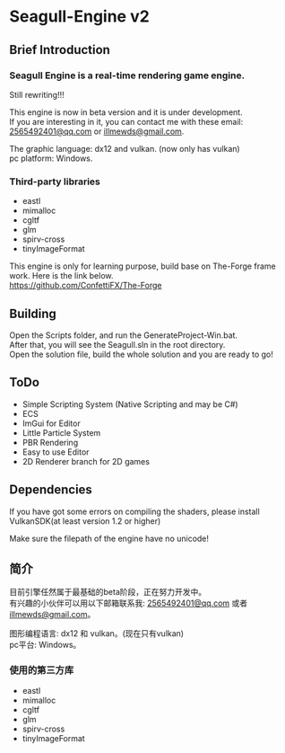# Seagull-Engine v2

## Brief Introduction

### Seagull Engine is a real-time rendering game engine.

Still rewriting!!!

This engine is now in beta version and it is under development.  
If you are interesting in it, you can contact me with these email: 2565492401@qq.com or illmewds@gmail.com.

The graphic language: dx12 and vulkan. (now only has vulkan)  
pc platform: Windows.  


### Third-party libraries

- eastl  
- mimalloc  
- cgltf  
- glm  
- spirv-cross  
- tinyImageFormat  

This engine is only for learning purpose, build base on The-Forge frame work. Here is the link below.  
https://github.com/ConfettiFX/The-Forge

## Building

Open the Scripts folder, and run the GenerateProject-Win.bat.  
After that, you will see the Seagull.sln in the root directory.  
Open the solution file, build the whole solution and you are ready to go!

## ToDo

- Simple Scripting System (Native Scripting and may be C#)  
- ECS  
- ImGui for Editor  
- Little Particle System  
- PBR Rendering  
- Easy to use Editor  
- 2D Renderer branch for 2D games

## Dependencies

If you have got some errors on compiling the shaders, please install VulkanSDK(at least version 1.2 or higher)

Make sure the filepath of the engine have no unicode!

## 简介

目前引擎任然属于最基础的beta阶段，正在努力开发中。  
有兴趣的小伙伴可以用以下邮箱联系我: 2565492401@qq.com 或者 illmewds@gmail.com。

图形编程语言: dx12 和 vulkan。(现在只有vulkan)  
pc平台: Windows。

### 使用的第三方库

- eastl  
- mimalloc  
- cgltf  
- glm  
- spirv-cross  
- tinyImageFormat  
